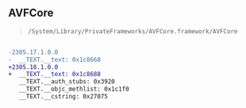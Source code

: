 ## AVFCore

> `/System/Library/PrivateFrameworks/AVFCore.framework/AVFCore`

```diff

-2305.17.1.0.0
-  __TEXT.__text: 0x1c8668
+2305.18.1.0.0
+  __TEXT.__text: 0x1c8688
   __TEXT.__auth_stubs: 0x3920
   __TEXT.__objc_methlist: 0x1c1f0
   __TEXT.__cstring: 0x27075

```

